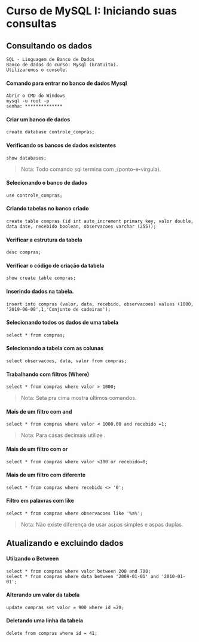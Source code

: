 # Curso de MySQL I: Iniciando suas consultas

## Consultando os dados
```
SQL - Linguagem de Banco de Dados
Banco de dados do curso: Mysql (Gratuito).
Utilizaremos o console.
```
 #### Comando para entrar no banco de dados Mysql
 ```
 Abrir o CMD do Windows
 mysql -u root -p
 senha: **************
 ```
 #### Criar um banco de dados
 ```
 create database controle_compras;
 ```
 
 #### Verificando os bancos de dados existentes
 ```
 show databases;
 ```
 > Nota: Todo comando sql termina com ;(ponto-e-virgula).
 
 #### Selecionando o banco de dados
 ```
 use controle_compras;
 ```
 #### Criando tabelas no banco criado
 ```
 create table compras (id int auto_increment primary key, valor double, data date, recebido boolean, observacoes varchar (255));
 ```
 
 #### Verificar a estrutura da tabela
```
desc compras; 
```

#### Verificar o código de criação da tabela
```
show create table compras;
```

#### Inserindo dados na tabela.
```
insert into compras (valor, data, recebido, observacoes) values (1000, '2019-06-08',1,'Conjunto de cadeiras');
```

#### Selecionando todos os dados de uma tabela
```
select * from compras;
```

#### Selecionando a tabela com as colunas
```
select observacoes, data, valor from compras;
```

#### Trabalhando com filtros (Where)
```
select * from compras where valor > 1000;
```
> Nota: Seta pra cima mostra últimos comandos.

#### Mais de um filtro com and
```
select * from compras where valor < 1000.00 and recebido =1;
```
> Nota: Para casas decimais utilize .

#### Mais de um filtro com or
```
select * from compras where valor <100 or recebido=0;
```

#### Mais de um filtro com diferente
```
select * from compras where recebido <> '0';
```

#### Filtro em palavras com like
```
select * from compras where observacoes like '%a%';
```
> Nota: Não existe diferença de usar aspas simples e aspas duplas.

## Atualizando e excluindo dados
#### Utilzando o Between
```
select * from compras where valor between 200 and 700;
select * from compras where data between '2009-01-01' and '2010-01-01';
```

#### Alterando um valor da tabela
```
update compras set valor = 900 where id =20;
```
#### Deletando uma linha da tabela
```
delete from compras where id = 41;
```

